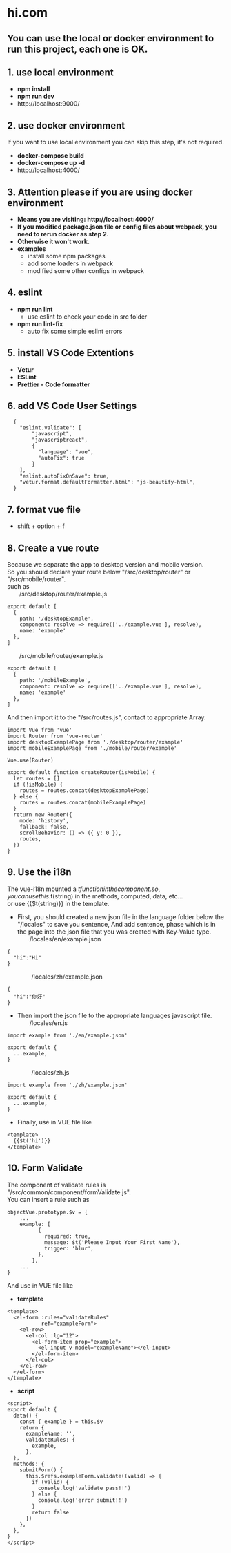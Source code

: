 # hi.com
## You can use the local or docker environment to run this project, each one is OK.

## 1. use local environment
- **npm install**
- **npm run dev**
- http://localhost:9000/

## 2. use docker environment
If you want to use local environment you can skip this step, it's not required.
 - **docker-compose build**
 - **docker-compose up -d**
 - http://localhost:4000/

## **3. Attention please if you are using docker environment**
- **Means you are visiting: http://localhost:4000/**
- **If you modified package.json file or config files about webpack, you need to rerun docker as step 2.**
- **Otherwise it won't work.**
- **examples**
  - install some npm packages
  - add some loaders in webpack
  - modified some other configs in webpack

## 4. eslint
  - **npm run lint**
    - use eslint to check your code in src folder
  - **npm run lint-fix**
    - auto fix some simple eslint errors

## 5. install VS Code Extentions
  - **Vetur**
  - **ESLint**
  - **Prettier - Code formatter**

## 6. add VS Code User Settings
```
  {
    "eslint.validate": [
        "javascript",
        "javascriptreact",
        {
          "language": "vue",
          "autoFix": true
        }
    ],
    "eslint.autoFixOnSave": true,
    "vetur.format.defaultFormatter.html": "js-beautify-html",
  }
```
## 7. format vue file
  - shift + option + f

## 8. Create a vue route
Because we separate the app to desktop version and mobile version.  
So you should declare your route below "/src/desktop/router" or "/src/mobile/router".  
such as  
&emsp;&emsp;/src/desktop/router/example.js  
```$xslt
export default [
  {
    path: '/desktopExample',
    component: resolve => require(['../example.vue'], resolve),
    name: 'example'
  },
]

```
&emsp;&emsp;/src/mobile/router/example.js  
```$xslt
export default [
  {
    path: '/mobileExample',
    component: resolve => require(['../example.vue'], resolve),
    name: 'example'
  },
]

```
And then import it to the "/src/routes.js", contact to appropriate Array. 
```$xslt
import Vue from 'vue'
import Router from 'vue-router'
import desktopExamplePage from './desktop/router/example'
import mobileExamplePage from './mobile/router/example'

Vue.use(Router)

export default function createRouter(isMobile) {
  let routes = []
  if (!isMobile) {
    routes = routes.concat(desktopExamplePage)
  } else {
    routes = routes.concat(mobileExamplePage)
  }
  return new Router({
    mode: 'history',
    fallback: false,
    scrollBehavior: () => ({ y: 0 }),
    routes,
  })
}
``` 

## 9. Use the i18n
The vue-i18n mounted a $t function in the component.  
so, you can use this.$t(string) in the methods, computed, data, etc...  
or use {{$t(string)}} in the template.  
- First, you should created a new json file in the language folder below the "/locales" to save you sentence,
And add sentence, phase which is in the page into the json file that you was created with Key-Value type.  
&emsp;&emsp;/locales/en/example.json
```$xslt
{
  "hi":"Hi"
}
```  
&emsp;&emsp;&emsp;&emsp;/locales/zh/example.json
```$xslt
{
  "hi":"你好"
}
```
- Then import the json file to the appropriate languages javascript file.  
&emsp;&emsp;/locales/en.js
```$xslt
import example from './en/example.json'

export default {
  ...example,
}
```
&emsp;&emsp;&emsp;&emsp;/locales/zh.js
```$xslt
import example from './zh/example.json'

export default {
  ...example,
}
```
- Finally, use in VUE file like  
```$xslt
<template>
  {{$t('hi')}}
</template>
```

## 10. Form Validate
The component of validate rules is "/src/common/component/formValidate.js".  
You can insert a rule such as
```$xslt
objectVue.prototype.$v = {
	...
	example: [
          {
            required: true,
            message: $t('Please Input Your First Name'),
            trigger: 'blur',
          },
        ],
	...
}
``` 
And use in VUE file like  
  - **template**
```$xslt
<template>
  <el-form :rules="validateRules"
           ref="exampleForm">
    <el-row>
      <el-col :lg="12">
        <el-form-item prop="example">
          <el-input v-model="exampleName"></el-input>
        </el-form-item>
      </el-col>
    </el-row>
  </el-form>
</template>
```
  - **script**
```
<script>
export default {
  data() {
    const { example } = this.$v
    return {
      exampleName: '',
      validateRules: {
        example,
      },
  },
  methods: {
    submitForm() {
      this.$refs.exampleForm.validate((valid) => {
        if (valid) {
          console.log('validate pass!!')
        } else {
          console.log('error submit!!')
        }
        return false
      })
    },
  },
}
</script>
```